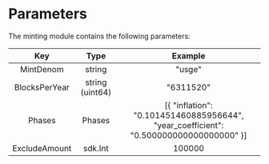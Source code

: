 # **Parameters**

The minting module contains the following parameters:

|      Key       |       Type       |  Example   |
|:-------------: |:---------------: |:---------: |
| MintDenom      | string           | "usge"     |
| BlocksPerYear  | string (uint64)  | "6311520"  |
| Phases         | Phases           | [{ "inflation": "0.101451460885956644", "year_coefficient": "0.500000000000000000" }]   |
| ExcludeAmount  | sdk.Int          | 100000     |

